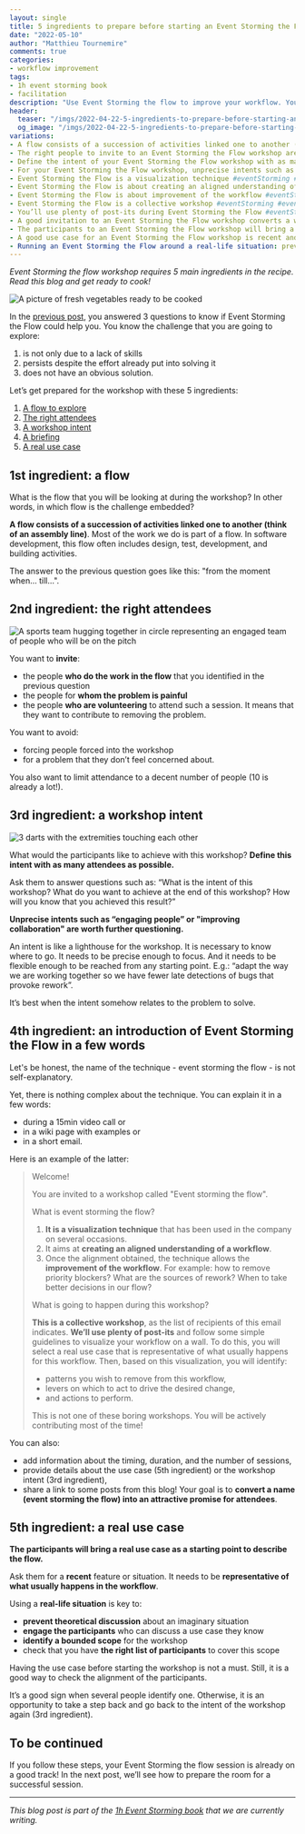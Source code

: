 ```yaml
---
layout: single
title: 5 ingredients to prepare before starting an Event Storming the Flow
date: "2022-05-10"
author: "Matthieu Tournemire"
comments: true
categories:
- workflow improvement
tags:
- 1h event storming book
- facilitation
description: "Use Event Storming the flow to improve your workflow. You need only 5 ingredients to the preparation of a successful workshop. These ingredients are: (i) a flow to explore, (ii) the right attendees, (iii) a workshop intent, (iv) a briefing and (v) a real use case."
header:
  teaser: "/imgs/2022-04-22-5-ingredients-to-prepare-before-starting-an-event-storming-the-flow/vegetables-600-teaser.jpg"
  og_image: "/imgs/2022-04-22-5-ingredients-to-prepare-before-starting-an-event-storming-the-flow/vegetables-1800-og.jpg"
variations:
- A flow consists of a succession of activities linked one to another (think of an assembly line) #eventStorming #eventStormingJournal #TeamFlowEventStorming #facilitation #problemSolving #continuousImprovement #teamRetrospective
- The right people to invite to an Event Storming the Flow workshop are those who do the work in the flow, whom the problem is painful, who volunteer#eventStorming #eventStormingJournal #TeamFlowEventStorming #facilitation #problemSolving #continuousImprovement #teamRetrospective
- Define the intent of your Event Storming the Flow workshop with as many attendees as possible. #eventStorming #eventStormingJournal #TeamFlowEventStorming #facilitation #problemSolving #continuousImprovement #teamRetrospective
- For your Event Storming the Flow workshop, unprecise intents such as “engaging people” or "improving collaboration" are worth further questioning. #eventStorming #eventStormingJournal #TeamFlowEventStorming #facilitation #problemSolving #continuousImprovement #teamRetrospective
- Event Storming the Flow is a visualization technique #eventStorming #eventStormingJournal #TeamFlowEventStorming #facilitation #problemSolving #continuousImprovement #teamRetrospective
- Event Storming the Flow is about creating an aligned understanding of a workflow #eventStorming #eventStormingJournal #TeamFlowEventStorming #facilitation #problemSolving #continuousImprovement #teamRetrospective
- Event Storming the Flow is about improvement of the workflow #eventStorming #eventStormingJournal #TeamFlowEventStorming #facilitation #problemSolving #continuousImprovement #teamRetrospective
- Event Storming the Flow is a collective workshop #eventStorming #eventStormingJournal #TeamFlowEventStorming #facilitation #problemSolving #continuousImprovement #teamRetrospective
- You’ll use plenty of post-its during Event Storming the Flow #eventStorming #eventStormingJournal #TeamFlowEventStorming #facilitation #problemSolving #continuousImprovement #teamRetrospective
- A good invitation to an Event Storming the Flow workshop converts a weird name into an attractive promise for attendees #eventStorming #eventStormingJournal #TeamFlowEventStorming #facilitation #problemSolving #continuousImprovement #teamRetrospective
- The participants to an Event Storming the Flow workshop will bring a real use case as a starting point to describe the flow. #eventStorming #eventStormingJournal #TeamFlowEventStorming #facilitation #problemSolving #continuousImprovement #teamRetrospective
- A good use case for an Event Storming the Flow workshop is recent and representative of what usually happens in the workflow. #eventStorming #eventStormingJournal #TeamFlowEventStorming #facilitation #problemSolving #continuousImprovement #teamRetrospective
- Running an Event Storming the Flow around a real-life situation: prevents theoretical discussion, engages the participants, maintains a bounded scope, and helps to build the right list of participants #eventStorming #eventStormingJournal #TeamFlowEventStorming #facilitation #problemSolving #continuousImprovement #teamRetrospective
---
```

_Event Storming the flow workshop requires 5 main ingredients in the recipe. Read this blog and get ready to cook!_

![A picture of fresh vegetables ready to be cooked]({{site.url}}{{site.baseurl}}/imgs/2022-04-22-5-ingredients-to-prepare-before-starting-an-event-storming-the-flow/vegetables.jpg)

In the [previous post]({{site.url}}{{site.baseurl}}/workflow%20improvement/3-questions-to-know-if-event-storming-the-flow-could-help-you/), you answered 3 questions to know if Event Storming the Flow could help you.
You know the challenge that you are going to explore:
1. is not only due to a lack of skills
2. persists despite the effort already put into solving it
3. does not have an obvious solution.


Let’s get prepared for the workshop with these 5 ingredients:
1. [A flow to explore](#1st-ingredient-a-flow)
2. [The right attendees](#2nd-ingredient-the-right-attendees)
3. [A workshop intent](#3rd-ingredient-a-workshop-intent)
4. [A briefing](#4th-ingredient-an-introduction-of-event-storming-the-flow-in-a-few-words)
5. [A real use case](#5th-ingredient-a-real-use-case)

## 1st ingredient: a flow

What is the flow that you will be looking at during the workshop? In other words, in which flow is the challenge embedded?

**A flow consists of a succession of activities linked one to another (think of an assembly line)**. Most of the work we do is part of a flow. In software development, this flow often includes design, test, development, and building activities.

The answer to the previous question goes like this: "from the moment when... till...".

## 2nd ingredient: the right attendees

![A sports team hugging together in circle representing an engaged team of people who will be on the pitch]({{site.url}}{{site.baseurl}}/imgs/2022-04-22-5-ingredients-to-prepare-before-starting-an-event-storming-the-flow/team.jpg)

You want to **invite**:
- the people **who do the work in the flow** that you identified in the previous question
- the people for **whom the problem is painful**
- the people **who are volunteering** to attend such a session. It means that they want to contribute to removing the problem.

You want to avoid:
- forcing people forced into the workshop
- for a problem that they don’t feel concerned about.

You also want to limit attendance to a decent number of people (10 is already a lot!).

## 3rd ingredient: a workshop intent

![3 darts with the extremities touching each other]({{site.url}}{{site.baseurl}}/imgs/2022-04-22-5-ingredients-to-prepare-before-starting-an-event-storming-the-flow/dart.jpg)

What would the participants like to achieve with this workshop? **Define this intent with as many attendees as possible.**

Ask them to answer questions such as: “What is the intent of this workshop? What do you want to achieve at the end of this workshop? How will you know that you achieved this result?”

**Unprecise intents such as “engaging people” or "improving collaboration" are worth further questioning.**

An intent is like a lighthouse for the workshop. It is necessary to know where to go. It needs to be precise enough to focus. And it needs to be flexible enough to be reached from any starting point. E.g.: “adapt the way we are working together so we have fewer late detections of bugs that provoke rework”.

It’s best when the intent somehow relates to the problem to solve.

## 4th ingredient: an introduction of Event Storming the Flow in a few words

Let's be honest, the name of the technique - event storming the flow - is not self-explanatory.

Yet, there is nothing complex about the technique. You can explain it in a few words:
-	during a 15min video call or
-	in a wiki page with examples or
-	in a short email.

Here is an example of the latter:

> Welcome!
>
>You are invited to a workshop called "Event storming the flow".
>
>What is event storming the flow?
>
>1. **It is a visualization technique** that has been used in the company on several occasions.
>2. It aims at **creating an aligned understanding of a workflow**.
>3. Once the alignment obtained, the technique allows the **improvement of the workflow**. For example: how to remove priority blockers? What are the sources of rework? When to take better decisions in our flow?
>
>What is going to happen during this workshop?
>
>**This is a collective workshop**, as the list of recipients of this email indicates.
>**We’ll use plenty of post-its** and follow some simple guidelines to visualize your workflow on a wall.
>To do this, you will select a real use case that is representative of what usually happens for this workflow.
>Then, based on this visualization, you will identify:
>- patterns you wish to remove from this workflow,
>- levers on which to act to drive the desired change,
>- and actions to perform.
>
>This is not one of these boring workshops. You will be actively contributing most of the time!

You can also:
-	add information about the timing, duration, and the number of sessions,
-	provide details about the use case (5th ingredient) or the workshop intent (3rd ingredient),
-	share a link to some posts from this blog!
Your goal is to **convert a name (event storming the flow) into an attractive promise for attendees**.

## 5th ingredient: a real use case

**The participants will bring a real use case as a starting point to describe the flow.**

Ask them for a **recent** feature or situation. It needs to be **representative of what usually happens in the workflow**.

Using a **real-life situation** is key to:
- **prevent theoretical discussion** about an imaginary situation
- **engage the participants** who can discuss a use case they know
- **identify a bounded scope** for the workshop
- check that you have **the right list of participants** to cover this scope

Having the use case before starting the workshop is not a must. Still, it is a good way to check the alignment of the participants.

It’s a good sign when several people identify one. Otherwise, it is an opportunity to take a step back and go back to the intent of the workshop again (3rd ingredient).

## To be continued
If you follow these steps, your Event Storming the flow session is already on a good track! In the next post, we’ll see how to prepare the room for a successful session.

----
_This blog post is part of the [1h Event Storming book]({{site.url}}/1h-event-storming-book/) that we are currently writing._